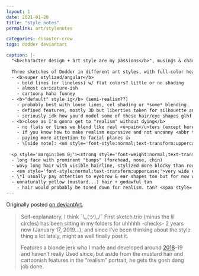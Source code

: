 ```yaml
---
layout: 1
date: 2021-01-20
title: "style notes"
permalink: art/stylenotes

categories: disaster-crew
tags: dodder deviantart

caption: |-
  "<b>character design + art style are my passions</b>", musings & character by NightAuctor/a-flyleaf
  
  Three sketches of Dodder in different art styles, with full-color headshots and notes below:
  - <b>super stylized/angular</b>
    - bold lines (or lineless) w/ flat colors? little or no shading
    - almost caricature-ish
    - cartoony haha funney
  - <b>"default" style ig</b> (semi-realism??)
    - probably best with loose lines, cel shading or *some* blending
    - defined features, mostly 3D but liberties taken for silhouette and/or expressiveness
    - seriously idk how you'd model some of these hair/eye shapes glhf
  - <b>close as I'm gonna get to "realism" without dying</b>
    - no flats or lines we blend like real <u>pain</u>ters (except here lol)
    - if you know how to make realism exprssive and not uncanny <abbr title="hit me up">HMU</abbr>
    - paying more attention to facial planes 👍
    - \[side note]: <em style='font-style:normal;text-transform:uppercase;'>why did I choose mr oval eyes for this</em>
  
  <p style='margin:1em 0;'><strong style='font-weight:normal;text-transform:uppercase;'>Also</strong> since sometimes you can't tell if it's the <em style='font-style:normal;text-transform:uppercase;'>art style</em> or an <em style='font-style:normal;text-transform:uppercase;'>intentional feature</em>, have some <s>quick n lazy</s> <strong>~design notes~</strong></p>
  - long face with prominent "bumps" (forehead, nose, chin)
  - wavy long hair with visible hairline, stylized more blocky than round
  - <em style='font-style:normal;text-transform:uppercase;'>very wide eyes</em>; they see all, know [jack shit](https://i.kym-cdn.com/photos/images/facebook/000/723/113/0c0.png)
  - \*I usually pay attention to eyebrow & ear shapes too but for now we ignore it, you get the gist
  - unnaturally yellow (mustard...) hair + godawful tan
    - hair would probably be toned down for realism. tan? <span style='display:inline-block;'>¯\\\_(ツ)_/¯</span>
---
```

Originally posted [on deviantArt](https://www.deviantart.com/a-flyleaf/art/Extremely-Professional-Musings-on-style-and-design-867673921).

> Self-explanatory, I think <span style="display:inline-block;">¯\\\_(ツ)_/¯</span> First sketch trio (minus the lil circles) has been sitting in my folders for uhhhhh -checks- 2 years now (January 17, 2019…), and since I’ve been thinking about the style thing a lot lately, might as well finally post it.
> 
> Features a blonde jerk who I made and developed around [2018](https://www.deviantart.com/a-flyleaf/art/Headshot-Hell-Wall-pagelink-776749212)–19 and haven’t really Used since, but aside from the mustard hair and cartoonish features in the “realism” portrait, he gets the gosh dang job done.